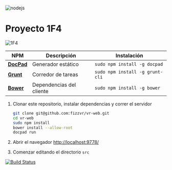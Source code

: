 ![nodejs](http://img1.uploadhouse.com/fileuploads/21514/21514611857b7f818ed2ff4e7d12a3e4093ea280.jpg)

Proyecto 1F4
================

![1F4](http://img8.uploadhouse.com/fileuploads/21439/21439888ad02f473d6b0307d3c9d0fd73670d8ee.jpg)


NPM | Descripción | Instalación
--- | --- | ---
[**DocPad**](http://docpad.org/) | Generador estático | `sudo npm install -g docpad`
[**Grunt**](http://gruntjs.com/) | Corredor de tareas | `sudo npm install -g grunt-cli`
[**Bower**](http://bower.io/) | Dependencias del cliente |`sudo npm install -g bower`

1. Clonar este repositorio, instalar dependencias y correr el servidor

    ```bash
	git clone git@github.com:fizzvr/vr-web.git
	cd vr-web
	sudo npm install
    bower install --allow-root
	docpad run
	```

1. Abrir el navegador [http://localhost:9778/](http://localhost:9778/)
1. Comenzar editando el directorio `src`

[![Build Status](http://img.shields.io/travis/fizzvr/vr-web/master.svg?style=flat)](https://travis-ci.org/fizzvr/vr-web)

